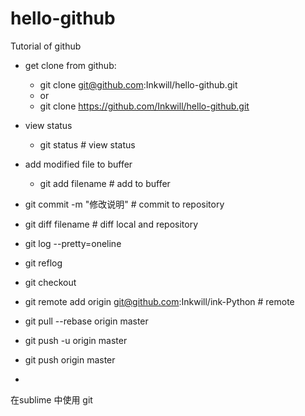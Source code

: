 # hello-github
Tutorial of github 

- get clone from github:
	* git clone git@github.com:Inkwill/hello-github.git  
	* or  
	* git clone https://github.com/Inkwill/hello-github.git

- view status  
	* git status  	# view status

- add modified file to buffer  
	* git add filename    # add to buffer



- git commit -m "修改说明"  # commit to repository

- git diff filename # diff local and repository
- git log --pretty=oneline
- git reflog
- git checkout
- git remote add origin git@github.com:Inkwill/ink-Python # remote
- git pull --rebase origin master
- git push -u origin master
- git push origin master
- 

在sublime 中使用 git
